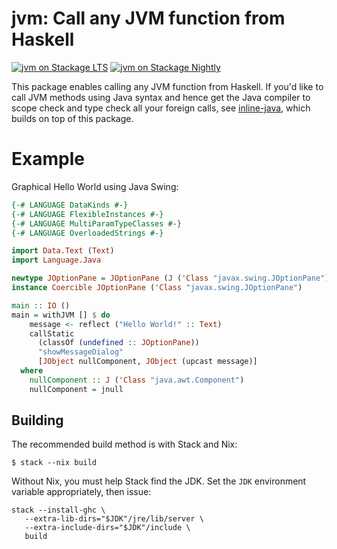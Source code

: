 # jvm: Call any JVM function from Haskell

[![jvm on Stackage LTS](http://stackage.org/package/jvm/badge/lts)](http://stackage.org/lts/package/jvm)
[![jvm on Stackage Nightly](http://stackage.org/package/jvm/badge/nightly)](http://stackage.org/nightly/package/jvm)

This package enables calling any JVM function from Haskell. If you'd
like to call JVM methods using Java syntax and hence get the Java
compiler to scope check and type check all your foreign calls, see
[inline-java][inline-java], which builds on top of this package.

[inline-java]: https://github.com/tweag/inline-java#readme

# Example

Graphical Hello World using Java Swing:

```Haskell
{-# LANGUAGE DataKinds #-}
{-# LANGUAGE FlexibleInstances #-}
{-# LANGUAGE MultiParamTypeClasses #-}
{-# LANGUAGE OverloadedStrings #-}

import Data.Text (Text)
import Language.Java

newtype JOptionPane = JOptionPane (J ('Class "javax.swing.JOptionPane"))
instance Coercible JOptionPane ('Class "javax.swing.JOptionPane")

main :: IO ()
main = withJVM [] $ do
    message <- reflect ("Hello World!" :: Text)
    callStatic
      (classOf (undefined :: JOptionPane))
      "showMessageDialog"
      [JObject nullComponent, JObject (upcast message)]
  where
    nullComponent :: J ('Class "java.awt.Component")
    nullComponent = jnull
```

## Building

The recommended build method is with Stack and Nix:

```
$ stack --nix build
```

Without Nix, you must help Stack find the JDK. Set the `JDK` environment
variable appropriately, then issue:

```
stack --install-ghc \
   --extra-lib-dirs="$JDK"/jre/lib/server \
   --extra-include-dirs="$JDK"/include \
   build
```
